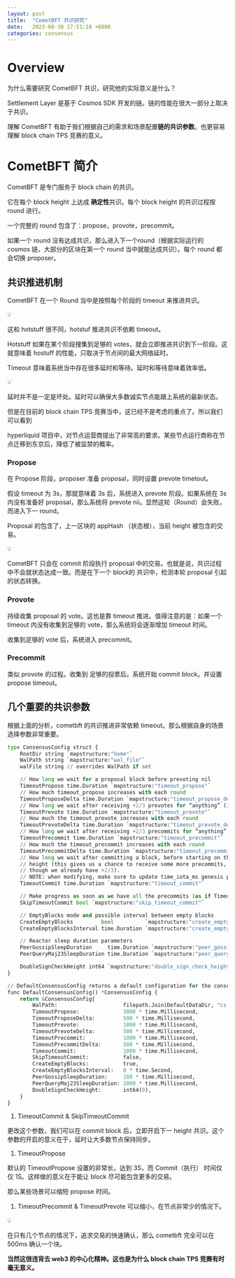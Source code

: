 ```yaml
---
layout: post
title:  "CometBFT 共识研究"
date:   2023-08-30 17:51:18 +0800
categories: consensus
---
```


# Overview

为什么需要研究 CometBFT 共识，研究他的实际意义是什么？

Settlement Layer 是基于 Cosmos SDK 开发的链。链的性能在很大一部分上取决于共识。

理解 CometBFT 有助于我们根据自己的需求和场景配置**链的共识参数**。也更容易理解 block chain TPS 竞赛的意义。

# CometBFT 简介

CometBFT 是专门服务于 block chain 的共识。

它在每个 block height 上达成 **确定性**共识。每个 block height 的共识过程按 round 进行。

一个完整的 round 包含了：propose，provote，precommit。

如果一个 round 没有达成共识，那么进入下一个round（根据实际运行的 cosmos 链，大部分的区块在第一个 round 当中就能达成共识）。每个 round 都会切换 proposer。

## 共识推进机制

CometBFT 在一个 Round 当中是按照每个阶段的 timeout 来推进共识。

<aside>
💡

这和 hotstuff 很不同，hotstuf 推进共识不依赖 timeout。

Hotstuff 如果在某个阶段搜集到足够的 votes，就会立即推进共识到下一阶段。这就意味着 hostuff 的性能，只取决于节点间的最大网络延时。

</aside>

Timeout 意味着系统当中存在很多延时和等待。延时和等待意味着效率低。

<aside>
💡

延时并不是一定是坏处。延时可以确保大多数诚实节点能跟上系统的最新状态。

但是在目前的 block chain TPS 竞赛当中，这已经不是考虑的重点了。所以我们可以看到

hyperliquid 项目中，对节点运营商提出了非常高的要求。某些节点运行商称在节点迁移到东京后，降低了被监禁的概率。

</aside>

### Propose

在 Propose 阶段，proposer 准备 proposal，同时设置 prevote timetout。

假设 timeout 为 3s，那就意味着 3s 后，系统进入 prevote 阶段。如果系统在 3s 内没有准备好 proposal，那么系统将 prevote nii。显然这轮（Round）会失败，而进入下一 round。

Proposal 的包含了，上一区块的 appHash （状态根），当前 height 被包含的交易。

<aside>
💡

CometBFT 只会在 commit 阶段执行 proposal 中的交易。也就是说，共识过程中不会就状态达成一致。而是在下一个 block的 共识中，检测本轮 proposal 引起的状态转换。

</aside>

### Provote

持续收集 proposal 的 vote。这也是靠 timeout 推进。值得注意的是：如果一个 timeout 内没有收集到足够的 vote，那么系统将会逐渐增加 timeout 时间。

收集到足够的 vote 后，系统进入 precommit。

### Precommit

类似 provote 的过程。收集到 足够的投票后。系统开始 commit block。并设置 propose timeout。

## 几个重要的共识参数

根据上面的分析，cometbft 的共识推进非常依赖 timeout。那么根据自身的场景选择参数非常重要。

```python
type ConsensusConfig struct {
	RootDir string `mapstructure:"home"`
	WalPath string `mapstructure:"wal_file"`
	walFile string // overrides WalPath if set

	// How long we wait for a proposal block before prevoting nil
	TimeoutPropose time.Duration `mapstructure:"timeout_propose"`
	// How much timeout_propose increases with each round
	TimeoutProposeDelta time.Duration `mapstructure:"timeout_propose_delta"`
	// How long we wait after receiving +2/3 prevotes for “anything” (ie. not a single block or nil)
	TimeoutPrevote time.Duration `mapstructure:"timeout_prevote"`
	// How much the timeout_prevote increases with each round
	TimeoutPrevoteDelta time.Duration `mapstructure:"timeout_prevote_delta"`
	// How long we wait after receiving +2/3 precommits for “anything” (ie. not a single block or nil)
	TimeoutPrecommit time.Duration `mapstructure:"timeout_precommit"`
	// How much the timeout_precommit increases with each round
	TimeoutPrecommitDelta time.Duration `mapstructure:"timeout_precommit_delta"`
	// How long we wait after committing a block, before starting on the new
	// height (this gives us a chance to receive some more precommits, even
	// though we already have +2/3).
	// NOTE: when modifying, make sure to update time_iota_ms genesis parameter
	TimeoutCommit time.Duration `mapstructure:"timeout_commit"`

	// Make progress as soon as we have all the precommits (as if TimeoutCommit = 0)
	SkipTimeoutCommit bool `mapstructure:"skip_timeout_commit"`

	// EmptyBlocks mode and possible interval between empty blocks
	CreateEmptyBlocks         bool          `mapstructure:"create_empty_blocks"`
	CreateEmptyBlocksInterval time.Duration `mapstructure:"create_empty_blocks_interval"`

	// Reactor sleep duration parameters
	PeerGossipSleepDuration     time.Duration `mapstructure:"peer_gossip_sleep_duration"`
	PeerQueryMaj23SleepDuration time.Duration `mapstructure:"peer_query_maj23_sleep_duration"`

	DoubleSignCheckHeight int64 `mapstructure:"double_sign_check_height"`
}

// DefaultConsensusConfig returns a default configuration for the consensus service
func DefaultConsensusConfig() *ConsensusConfig {
	return &ConsensusConfig{
		WalPath:                     filepath.Join(DefaultDataDir, "cs.wal", "wal"),
		TimeoutPropose:              3000 * time.Millisecond,
		TimeoutProposeDelta:         500 * time.Millisecond,
		TimeoutPrevote:              1000 * time.Millisecond,
		TimeoutPrevoteDelta:         500 * time.Millisecond,
		TimeoutPrecommit:            1000 * time.Millisecond,
		TimeoutPrecommitDelta:       500 * time.Millisecond,
		TimeoutCommit:               1000 * time.Millisecond,
		SkipTimeoutCommit:           false,
		CreateEmptyBlocks:           true,
		CreateEmptyBlocksInterval:   0 * time.Second,
		PeerGossipSleepDuration:     100 * time.Millisecond,
		PeerQueryMaj23SleepDuration: 2000 * time.Millisecond,
		DoubleSignCheckHeight:       int64(0),
	}
}

```

1. TimeoutCommit & SkipTimeoutCommit

更改这个参数，我们可以在 commit block 后，立即开启下一 height 共识。这个参数的开启的意义在于，延时让大多数节点保持同步。

1. TimeoutPropose

默认的 TimeoutPropose 设置的非常长，达到 3S，而 Commit（执行） 时间仅仅 1S。这样做的意义在于能让 block 尽可能包含更多的交易。

那么某些场景可以缩短 propose 时间。

1. TimeoutPrecommit & TimeoutPrevote 可以缩小，在节点非常少的情况下。

<aside>
💡

在只有几个节点的情况下，追求交易的快速确认，那么 cometbft 完全可以在 500ms 确认一个块。

**当然这很违背去 web3 的中心化精神。这也是为什么 block chain TPS 竞赛有时毫无意义。**

</aside>